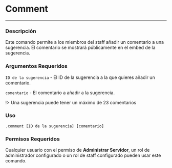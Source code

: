 # Comment
---
### Descripción
Este comando permite a los miembros del staff añadir un comentario a una sugerencia. El comentario se mostrará públicamente en el embed de la sugerencia.
### Argumentos Requeridos
`ID de la sugerencia` - El ID de la sugerencia a la que quieres añadir un comentario.

`comentario` - El comentario a añadir a la sugerencia.

!> Una sugerencia puede tener un máximo de 23 comentarios
### Uso
```
.comment [ID de la sugerencia] [comentario]
```
### Permisos Requeridos
Cualquier usuario con el permiso de **Administrar Servidor**, un rol de administrador configurado o un rol de staff configurado pueden usar este comando.
